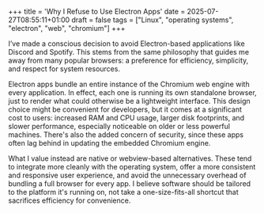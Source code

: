 +++
title = 'Why I Refuse to Use Electron Apps'
date = 2025-07-27T08:55:11+01:00
draft = false
tags = ["Linux", "operating systems", "electron", "web", "chromium"]
+++

I’ve made a conscious decision to avoid Electron-based applications like Discord and Spotify. This stems from the same philosophy that guides me away from many popular browsers: a preference for efficiency, simplicity, and respect for system resources.

Electron apps bundle an entire instance of the Chromium web engine with every application. In effect, each one is running its own standalone browser, just to render what could otherwise be a lightweight interface. This design choice might be convenient for developers, but it comes at a significant cost to users: increased RAM and CPU usage, larger disk footprints, and slower performance, especially noticeable on older or less powerful machines. There's also the added concern of security, since these apps often lag behind in updating the embedded Chromium engine.

What I value instead are native or webview-based alternatives. These tend to integrate more cleanly with the operating system, offer a more consistent and responsive user experience, and avoid the unnecessary overhead of bundling a full browser for every app. I believe software should be tailored to the platform it's running on, not take a one-size-fits-all shortcut that sacrifices efficiency for convenience.
